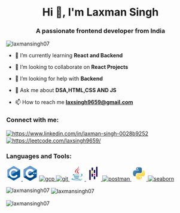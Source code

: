 <h1 align="center">Hi 👋, I'm Laxman Singh</h1>
<h3 align="center">A passionate frontend developer from India</h3>

<p align="left"> <img src="https://komarev.com/ghpvc/?username=laxmansingh07&label=Profile%20views&color=0e75b6&style=flat" alt="laxmansingh07" /> </p>

- 🌱 I’m currently learning **React and Backend**

- 👯 I’m looking to collaborate on **React Projects**

- 🤝 I’m looking for help with **Backend**

- 💬 Ask me about **DSA,HTML,CSS AND JS**

- 📫 How to reach me **laxsingh9659@gmail.com**

<h3 align="left">Connect with me:</h3>
<p align="left">
<a href="https://www.hackerrank.com/https://www.linkedin.com/in/laxman-singh-0028b9252" target="blank"><img align="center" src="https://raw.githubusercontent.com/rahuldkjain/github-profile-readme-generator/master/src/images/icons/Social/hackerrank.svg" alt="https://www.linkedin.com/in/laxman-singh-0028b9252" height="30" width="40" /></a>
<a href="https://www.leetcode.com/https://leetcode.com/laxsingh9659/" target="blank"><img align="center" src="https://raw.githubusercontent.com/rahuldkjain/github-profile-readme-generator/master/src/images/icons/Social/leet-code.svg" alt="https://leetcode.com/laxsingh9659/" height="30" width="40" /></a>
</p>

<h3 align="left">Languages and Tools:</h3>
<p align="left"> <a href="https://www.cprogramming.com/" target="_blank" rel="noreferrer">
 <img src="https://raw.githubusercontent.com/devicons/devicon/master/icons/c/c-original.svg" alt="c" width="40" height="40"/> </a> <a href="https://www.w3schools.com/cpp/" target="_blank" rel="noreferrer"> <img src="https://raw.githubusercontent.com/devicons/devicon/master/icons/cplusplus/cplusplus-original.svg" alt="cplusplus" width="40" height="40"/></a> 
<a href="https://cloud.google.com" target="_blank" rel="noreferrer"> <img src="https://www.vectorlogo.zone/logos/google_cloud/google_cloud-icon.svg" alt="gcp" width="40" height="40"/> </a> <a href="https://git-scm.com/" target="_blank" rel="noreferrer"> 
<img src="https://www.vectorlogo.zone/logos/git-scm/git-scm-icon.svg" alt="git" width="40" height="40"/> </a> <a href="https://www.java.com" target="_blank" rel="noreferrer"> <img src="https://raw.githubusercontent.com/devicons/devicon/master/icons/java/java-original.svg" alt="java" width="40" height="40"/> </a> <a href="https://pandas.pydata.org/" target="_blank" rel="noreferrer"> <img src="https://raw.githubusercontent.com/devicons/devicon/2ae2a900d2f041da66e950e4d48052658d850630/icons/pandas/pandas-original.svg" alt="pandas" width="40" height="40"/> </a> <a href="https://postman.com" target="_blank" rel="noreferrer"> <img src="https://www.vectorlogo.zone/logos/getpostman/getpostman-icon.svg" alt="postman" width="40" height="40"/> </a> <a href="https://www.python.org" target="_blank" rel="noreferrer"> <img src="https://raw.githubusercontent.com/devicons/devicon/master/icons/python/python-original.svg" alt="python" width="40" height="40"/> </a> <a href="https://seaborn.pydata.org/" target="_blank" rel="noreferrer"> <img src="https://seaborn.pydata.org/_images/logo-mark-lightbg.svg" alt="seaborn" width="40" height="40"/> </a> </p>

<p><img align="left" src="https://github-readme-stats.vercel.app/api/top-langs?username=laxmansingh07&show_icons=true&locale=en&layout=compact" alt="laxmansingh07" /></p>

<p>&nbsp;<img align="center" src="https://github-readme-stats.vercel.app/api?username=laxmansingh07&show_icons=true&locale=en" alt="laxmansingh07" /></p>

<p><img align="center" src="https://github-readme-streak-stats.herokuapp.com/?user=laxmansingh07&" alt="laxmansingh07" /></p>
